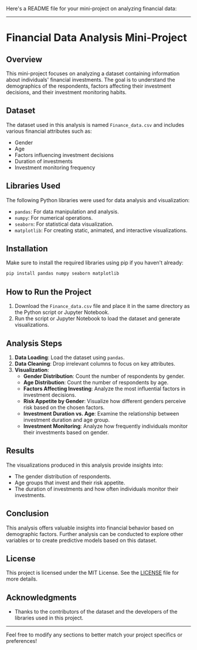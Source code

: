 Here's a README file for your mini-project on analyzing financial data:

---

# Financial Data Analysis Mini-Project

## Overview

This mini-project focuses on analyzing a dataset containing information about individuals' financial investments. The goal is to understand the demographics of the respondents, factors affecting their investment decisions, and their investment monitoring habits.

## Dataset

The dataset used in this analysis is named `Finance_data.csv` and includes various financial attributes such as:

- Gender
- Age
- Factors influencing investment decisions
- Duration of investments
- Investment monitoring frequency

## Libraries Used

The following Python libraries were used for data analysis and visualization:

- `pandas`: For data manipulation and analysis.
- `numpy`: For numerical operations.
- `seaborn`: For statistical data visualization.
- `matplotlib`: For creating static, animated, and interactive visualizations.

## Installation

Make sure to install the required libraries using pip if you haven't already:

```bash
pip install pandas numpy seaborn matplotlib
```

## How to Run the Project

1. Download the `Finance_data.csv` file and place it in the same directory as the Python script or Jupyter Notebook.
2. Run the script or Jupyter Notebook to load the dataset and generate visualizations.

## Analysis Steps

1. **Data Loading**: Load the dataset using `pandas`.
2. **Data Cleaning**: Drop irrelevant columns to focus on key attributes.
3. **Visualization**:
   - **Gender Distribution**: Count the number of respondents by gender.
   - **Age Distribution**: Count the number of respondents by age.
   - **Factors Affecting Investing**: Analyze the most influential factors in investment decisions.
   - **Risk Appetite by Gender**: Visualize how different genders perceive risk based on the chosen factors.
   - **Investment Duration vs. Age**: Examine the relationship between investment duration and age group.
   - **Investment Monitoring**: Analyze how frequently individuals monitor their investments based on gender.

## Results

The visualizations produced in this analysis provide insights into:

- The gender distribution of respondents.
- Age groups that invest and their risk appetite.
- The duration of investments and how often individuals monitor their investments.

## Conclusion

This analysis offers valuable insights into financial behavior based on demographic factors. Further analysis can be conducted to explore other variables or to create predictive models based on this dataset.

## License

This project is licensed under the MIT License. See the [LICENSE](LICENSE) file for more details.

## Acknowledgments

- Thanks to the contributors of the dataset and the developers of the libraries used in this project.

--- 

Feel free to modify any sections to better match your project specifics or preferences!
